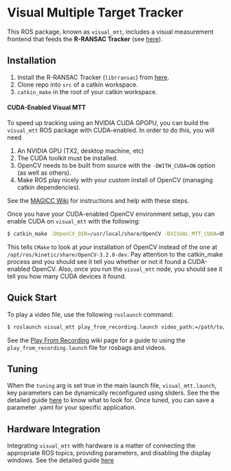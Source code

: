 Visual Multiple Target Tracker
==============================

This ROS package, known as `visual_mtt`, includes a visual measurement frontend that feeds the **R-RANSAC Tracker** (see [here](https://magiccvs.byu.edu/gitlab/robust_tracking/rransac)).

## Installation

1. Install the R-RANSAC Tracker (`librransac`) from [here](https://magiccvs.byu.edu/gitlab/robust_tracking/rransac).
1. Clone repo into `src` of a catkin workspace.
1. `catkin_make` in the root of your catkin workspace.

#### CUDA-Enabled Visual MTT

To speed up tracking using an NVIDIA CUDA GPGPU, you can build the `visual_mtt` ROS package with CUDA-enabled. In order to do this, you will need

1. An NVIDIA GPU (TX2, desktop machine, etc)
1. The CUDA toolkit must be installed.
1. OpenCV needs to be built from source with the `-DWITH_CUDA=ON` option (as well as others).
1. Make ROS play nicely with your custom install of OpenCV (managing catkin dependencies).

See the [MAGICC Wiki](https://magiccvs.byu.edu/wiki/OpenCV_CUDA) for instructions and help with these steps.

Once you have your CUDA-enabled OpenCV environment setup, you can enable CUDA on `visual_mtt` with the following:

```bash
$ catkin_make -DOpenCV_DIR=/usr/local/share/OpenCV -DVISUAL_MTT_CUDA=ON
```

This tells `CMake` to look at *your* installation of OpenCV instead of the one at `/opt/ros/kinetic/share/OpenCV-3.2.0-dev`. Pay attention to the catkin_make process and you should see it tell you whether or not it found a CUDA-enabled OpenCV. Also, once you run the `visual_mtt` node, you should see it tell you how many CUDA devices it found.

## Quick Start

To play a video file, use the following `roslaunch` command:

```bash
$ roslaunch visual_mtt play_from_recording.launch video_path:=/path/to/video.mp4 fps:=30
```

See the [Play From Recording](https://magiccvs.byu.edu/gitlab/robust_tracking/visual_mtt/wikis/videos-and-rosbags) wiki page for a guide to using the `play_from_recording.launch` file for rosbags and videos.

## Tuning
When the `tuning` arg is set true in the main launch file, `visual_mtt.launch`, key parameters can be dynamically reconfigured using sliders. See the the detailed guide [here](https://magiccvs.byu.edu/gitlab/robust_tracking/visual_mtt/wikis/tuning) to know what to look for. Once tuned, you can save a parameter .yaml for your specific application.

## Hardware Integration
Integrating `visual_mtt` with hardware is a matter of connecting the appropriate ROS topics, providing parameters, and disabling the display windows. See the detailed guide [here](https://magiccvs.byu.edu/gitlab/robust_tracking/visual_mtt/wikis/hardware-integration)